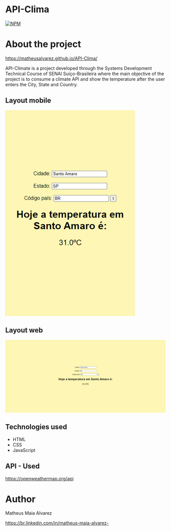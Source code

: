 # API-Clima
[![NPM](https://img.shields.io/npm/l/react)](https://github.com/MatheusAlvarez/API-ViaCEP/blob/main/LICENSE) 


# About the project
https://matheusalvarez.github.io/API-Clima/

API-Climate is a project developed through the Systems Development Technical Course of SENAI Suiço-Brasileira where the main objective of the project is to consume a climate API and show the temperature after the user enters the City, State and Country.

## Layout mobile
![Mobile 1](https://github.com/MatheusAlvarez/API-Clima/blob/main/assets/mobile.png)

## Layout web
![Web 1](https://github.com/MatheusAlvarez/API-Clima/blob/main/assets/web.png)

## Technologies used
- HTML
- CSS
- JavaScript

## API - Used
https://openweathermap.org/api

# Author
Matheus Maia Alvarez

https://br.linkedin.com/in/matheus-maia-alvarez-
